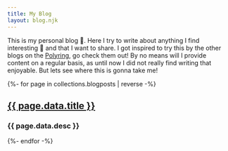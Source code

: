 ```yaml
---
title: My Blog
layout: blog.njk
---
```


This is my personal blog 📔. Here I try to write about anything I find interesting 🔎 and that I want to share. I got inspired to try this by the other blogs on the [Polyring](https://polyring.ch), go check them out! By no means will I provide content on a regular basis, as until now I did not really find writing that enjoyable. But lets see where this is gonna take me!

{%- for page in collections.blogposts | reverse -%}
<div class="blog-entry"> 
<a href="{{ page.url | url }}"><h2> {{ page.data.title }}</h2></a>
<h3>{{ page.data.desc }}</h3>
</div>
{%- endfor -%}

